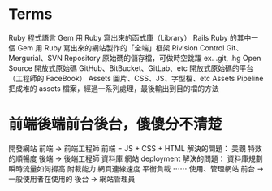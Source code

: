 # Terms

Ruby
  程式語言
Gem
  用 Ruby 寫出來的函式庫（Library）
Rails
  Ruby 的其中一個 Gem
  用 Ruby 寫出來的網站製作的「全端」框架
Rivision Control
  Git、Mergurial、SVN
Repository
  原始碼的儲存檔，可做時空跳躍
  ex. .git, .hg
Open Source
  開放式原始碼
GitHub、BitBucket、GitLab、etc
  開放式原始碼的平台（工程師的 FaceBook）
Assets
  圖片、CSS、JS、字型檔、etc
Assets Pipeline
  把成堆的 assets 檔案，經過一系列處理，最後輸出到目的檔的方法

# 前端後端前台後台，傻傻分不清楚

開發網站
  前端 -> 前端工程師
    前端 = JS + CSS + HTML
    解決的問題：
      美觀
      特效的順暢度
  後端 -> 後端工程師
    資料庫
    網站 deployment
    解決的問題：
      資料庫規劃
      瞬時流量如何撐高
      附載能力
      網頁連線速度
      平衡負載
      ⋯⋯
使用、管理網站
  前台 -> 一般使用者在使用的
  後台 -> 網站管理員